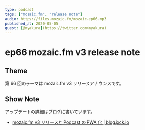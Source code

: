 ```yaml
---
type: podcast
tags: ["mozaic.fm", "release note"]
audio: https://files.mozaic.fm/mozaic-ep66.mp3
published_at: 2020-05-05
guest: [@myakura](https://twitter.com/myakura)
---
```


# ep66 mozaic.fm v3 release note

## Theme

第 66 回のテーマは mozaic.fm v3 リリースアナウンスです。


## Show Note

アップデートの詳細はブログに書いています。

- [mozaic.fm v3 リリースと Podcast の PWA 化 | blog.jxck.io](https://blog.jxck.io/entries/2020-05-06/mozaic-v3-release.html)
